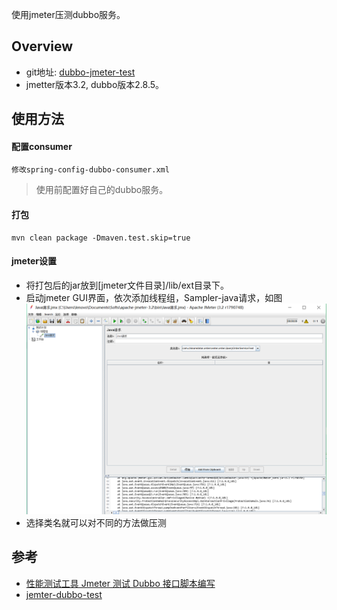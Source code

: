 使用jmeter压测dubbo服务。

## Overview
* git地址: [dubbo-jmeter-test](https://github.com/moxingwang/dubbo-jmeter-test)
* jmetter版本3.2, dubbo版本2.8.5。

## 使用方法

#### 配置consumer
````apple js
修改spring-config-dubbo-consumer.xml
````
> 使用前配置好自己的dubbo服务。

#### 打包
````
mvn clean package -Dmaven.test.skip=true
````

#### jmeter设置
* 将打包后的jar放到[jmeter文件目录]/lib/ext目录下。
* 启动jmeter GUI界面，依次添加线程组，Sampler-java请求，如图
![](https://github.com/moxingwang/dubbo-jmeter-test/blob/87a4a0f10a344c6dd1b9067c361151243b436994/source/%E5%BE%AE%E4%BF%A1%E6%88%AA%E5%9B%BE_20180608101320.png?raw=true)
* 选择类名就可以对不同的方法做压测

## 参考
* [性能测试工具 Jmeter 测试 Dubbo 接口脚本编写](https://testerhome.com/topics/9980)
* [jemter-dubbo-test](https://github.com/kevinleedev/jmeter-dubbo-test-demo)
